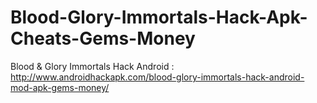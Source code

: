 # Blood-Glory-Immortals-Hack-Apk-Cheats-Gems-Money
Blood &amp; Glory Immortals Hack Android : http://www.androidhackapk.com/blood-glory-immortals-hack-android-mod-apk-gems-money/
